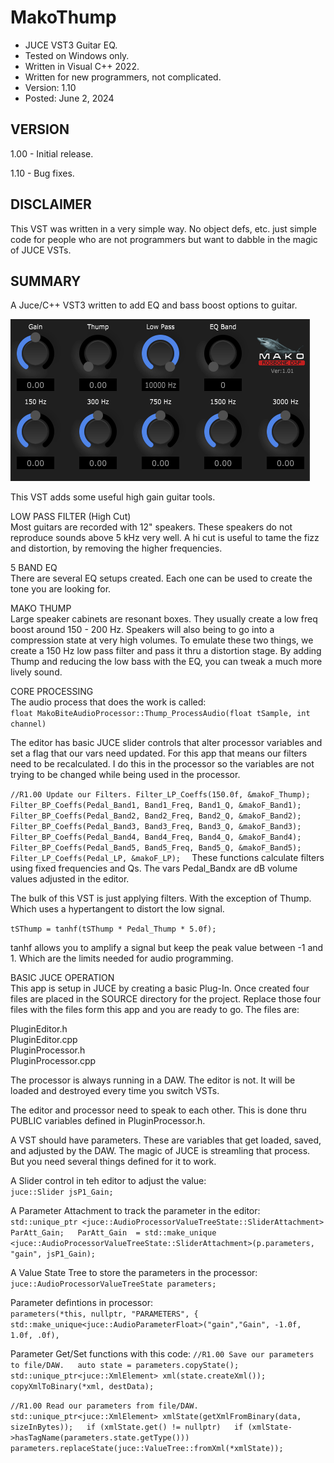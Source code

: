 # MakoThump
* JUCE VST3 Guitar EQ.
* Tested on Windows only.
* Written in Visual C++ 2022.
* Written for new programmers, not complicated.
* Version: 1.10
* Posted: June 2, 2024

VERSION
------------------------------------------------------------------
1.00 - Initial release.
       
1.10 - Bug fixes.   

DISCLAIMER
------------------------------------------------------------------  
This VST was written in a very simple way. No object defs, etc. 
just simple code for people who are not programmers but want to 
dabble in the magic of JUCE VSTs. 
       
SUMMARY
------------------------------------------------------------------
A Juce/C++ VST3 written to add EQ and bass boost options to guitar.

![Demo Image](docs/assets/MDThumpDemo02.png)

This VST adds some useful high gain guitar tools.

LOW PASS FILTER (High Cut)<br />
Most guitars are recorded with 12" speakers. These speakers do not
reproduce sounds above 5 kHz very well. A hi cut is useful to tame
the fizz and distortion, by removing the higher frequencies.

5 BAND EQ<br />
There are several EQ setups created. Each one can be used to create
the tone you are looking for.

MAKO THUMP<br />
Large speaker cabinets are resonant boxes. They usually create a
low freq boost around 150 - 200 Hz. Speakers will also being to
go into a compression state at very high volumes. To emulate these
two things, we create a 150 Hz low pass filter and pass it thru a
distortion stage. By adding Thump and reducing the low bass with
the EQ, you can tweak a much more lively sound.


CORE PROCESSING<br />
The audio process that does the work is called:<br />
`float MakoBiteAudioProcessor::Thump_ProcessAudio(float tSample, int channel)`

The editor has basic JUCE slider controls that alter processor
variables and set a flag that our vars need updated. For this app
that means our filters need to be recalculated. I do this in the
processor so the variables are not trying to be changed while
being used in the processor. <br />

` //R1.00 Update our Filters.
 Filter_LP_Coeffs(150.0f, &makoF_Thump);  
 Filter_BP_Coeffs(Pedal_Band1, Band1_Freq, Band1_Q, &makoF_Band1);  
 Filter_BP_Coeffs(Pedal_Band2, Band2_Freq, Band2_Q, &makoF_Band2);  
 Filter_BP_Coeffs(Pedal_Band3, Band3_Freq, Band3_Q, &makoF_Band3);  
 Filter_BP_Coeffs(Pedal_Band4, Band4_Freq, Band4_Q, &makoF_Band4);  
 Filter_BP_Coeffs(Pedal_Band5, Band5_Freq, Band5_Q, &makoF_Band5);  
 Filter_LP_Coeffs(Pedal_LP, &makoF_LP);  
 `
 These functions calculate filters using fixed frequencies and
 Qs. The vars Pedal_Bandx are dB volume values adjusted in the 
 editor.

 The bulk of this VST is just applying filters. With the exception
 of Thump. Which uses a hypertangent to distort the low signal. 

 `tSThump = tanhf(tSThump * Pedal_Thump * 5.0f);`  

 tanhf allows you to amplify a signal but keep the peak value
 between -1 and 1. Which are the limits needed for audio programming.

 BASIC JUCE OPERATION<br />
 This app is setup in JUCE by creating a basic Plug-In. Once 
 created four files are placed in the SOURCE directory for the 
 project. Replace those four files with the files form this app
 and you are ready to go. The files are:
 
 PluginEditor.h  
 PluginEditor.cpp  
 PluginProcessor.h  
 PluginProcessor.cpp  

 The processor is always running in a DAW. The editor is not.
 It will be loaded and destroyed every time you switch VSTs.<br />

 The editor and processor need to speak to each other. This is done
 thru PUBLIC variables defined in PluginProcessor.h. <br />

 A VST should have parameters. These are variables that get
 loaded, saved, and adjusted by the DAW. The magic of JUCE is 
 streamling that process. But you need several things defined for
 it to work.

 A Slider control in teh editor to adjust the value:  
`juce::Slider jsP1_Gain;`  

A Parameter Attachment to track the parameter in the editor:  
`std::unique_ptr <juce::AudioProcessorValueTreeState::SliderAttachment> ParAtt_Gain;  
ParAtt_Gain  = std::make_unique <juce::AudioProcessorValueTreeState::SliderAttachment>(p.parameters, "gain", jsP1_Gain);`  

A Value State Tree to store the parameters in the processor:  
`juce::AudioProcessorValueTreeState parameters;`  

Parameter defintions in processor:  
`parameters(*this, nullptr, "PARAMETERS", {
   std::make_unique<juce::AudioParameterFloat>("gain","Gain", -1.0f, 1.0f, .0f),`  

Parameter Get/Set functions with this code:
`//R1.00 Save our parameters to file/DAW.  
auto state = parameters.copyState();  
std::unique_ptr<juce::XmlElement> xml(state.createXml());  
copyXmlToBinary(*xml, destData);`  

 `//R1.00 Read our parameters from file/DAW.  
 std::unique_ptr<juce::XmlElement> xmlState(getXmlFromBinary(data, sizeInBytes));  
 if (xmlState.get() != nullptr)  
     if (xmlState->hasTagName(parameters.state.getType()))  
         parameters.replaceState(juce::ValueTree::fromXml(*xmlState));`  


 
 
 
 
 
 




